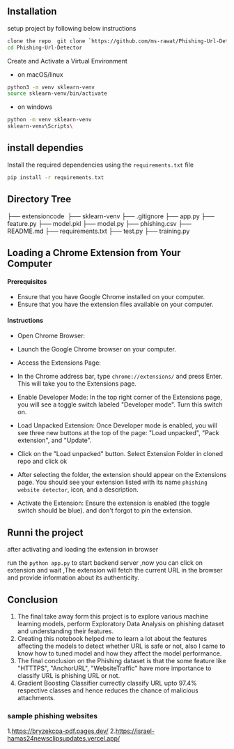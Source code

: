 


## Installation

setup project by following below instructions

```bash
clone the repo  git clone `https://github.com/ms-rawat/Phishing-Url-Detector`
cd Phishing-Url-Detector
```
Create and Activate a Virtual Environment
* on macOS/linux
```bash
python3 -m venv sklearn-venv
source sklearn-venv/bin/activate
```
* on windows
```bash
python -m venv sklearn-venv
sklearn-venv\Scripts\
```

## install dependies
Install the required dependencies using the `requirements.txt` file
```bash
pip install -r requirements.txt
```
## Directory Tree 

├── extensioncode  
├── sklearn-venv
├── .gitignore
├── app.py
├── feature.py
├── model.pkl
├── model.py
├── phishing.csv
├── README.md
├── requirements.txt
├── test.py
├── training.py

## Loading a Chrome Extension from Your Computer

#### Prerequisites
+ Ensure that you have Google Chrome installed on your computer.
+ Ensure that you have the extension files available on your computer.
#### Instructions
+ Open Chrome Browser:
+ Launch the Google Chrome browser on your computer.

+ Access the Extensions Page:
+ In the Chrome address bar, type ``chrome://extensions/`` and press Enter. This will take you to the Extensions page.

+ Enable Developer Mode:
  In the top right corner of the Extensions page, you will see a    toggle switch labeled "Developer mode". Turn this switch on.

+ Load Unpacked Extension:
  Once Developer mode is enabled, you will see three new buttons at the top of the page: "Load unpacked", "Pack extension", and "Update".

+ Click on the "Load unpacked" button.
  Select Extension Folder in cloned repo and click ok


+ After selecting the folder, the extension should appear on the Extensions page. You should see your extension listed with its name  `phishing website detector`, icon, and a description.

+ Activate the Extension:
  Ensure the extension is enabled (the toggle switch should be blue). and don't forgot to pin the extension.


## Runni the project
after activating and loading the extension in browser

run the `python app.py` to start backend server ,now you can click on extension and wait ,The extension will fetch the current URL in the browser and provide information about its authenticity.








## Conclusion
1. The final take away form this project is to explore various machine learning models, perform Exploratory Data Analysis on phishing dataset and understanding their features. 
2. Creating this notebook helped me to learn a lot about the features affecting the models to detect whether URL is safe or not, also I came to know how to tuned model and how they affect the model performance.
3. The final conclusion on the Phishing dataset is that the some feature like "HTTTPS", "AnchorURL", "WebsiteTraffic" have more importance to classify URL is phishing URL or not. 
4. Gradient Boosting Classifier currectly classify URL upto 97.4% respective classes and hence reduces the chance of malicious attachments.


### sample phishing websites
1.https://bryzekcpa-pdf.pages.dev/
2.https://israel-hamas24newsclipsupdates.vercel.app/

